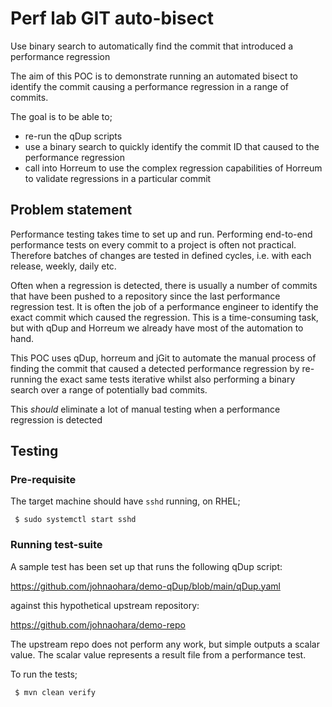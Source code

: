 # Perf lab GIT auto-bisect

Use binary search to automatically find the commit that introduced a performance regression

The aim of this POC is to demonstrate running an automated bisect to identify the commit causing a performance regression in a range of commits. 

The goal is to be able to;
 - re-run the qDup scripts 
 - use a binary search to quickly identify the commit ID that caused to the performance regression
 - call into Horreum to use the complex regression capabilities of Horreum to validate regressions in a particular commit

## Problem statement

Performance testing takes time to set up and run. Performing end-to-end performance tests on every commit to a project is often not practical.  Therefore batches of changes are tested in defined cycles, i.e. with each release, weekly, daily etc.  

Often when a regression is detected, there is usually a number of commits that have been pushed to a repository since the last performance regression test. It is often the job of a performance engineer to identify the exact commit which caused the regression.  This is a time-consuming task, but with qDup and Horreum we already have most of the automation to hand.

This POC uses qDup, horreum and jGit to automate the manual process of finding the commit that caused a detected performance regression by re-running the exact same tests iterative whilst also performing a binary search over a range of potentially bad commits.

This *should* eliminate a lot of manual testing when a performance regression is detected

## Testing

### Pre-requisite

The target machine should have `sshd` running, on RHEL;

` $ sudo systemctl start sshd`

### Running test-suite

A sample test has been set up that runs the following qDup script:

https://github.com/johnaohara/demo-qDup/blob/main/qDup.yaml

against this hypothetical upstream repository:

https://github.com/johnaohara/demo-repo

The upstream repo does not perform any work, but simple outputs a scalar value.  The scalar value represents a result file from a performance test.

To run the tests;

` $ mvn clean verify`